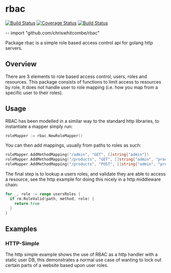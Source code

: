 # rbac

[![Build Status](https://travis-ci.org/chriswhitcombe/rbac.svg?branch=master)](https://travis-ci.org/chriswhitcombe/rbac)
[![Coverage Status](https://coveralls.io/repos/chriswhitcombe/rbac/badge.svg?branch=master&service=github)](https://coveralls.io/github/chriswhitcombe/rbac?branch=master)
[![Build Status](https://godoc.org/github.com/chriswhitcombe/rbac?status.svg)](https://godoc.org/github.com/chriswhitcombe/rbac)

--
    import "github.com/chriswhitcombe/rbac"

Package rbac is a simple role based access control api for golang http servers.

## Overview
There are 3 elements to role based access control, users, roles and resources. This package consists of functions to limit access to resources by role, it does not handle user to role mapping (i.e. how you map from a specific user to their roles).

## Usage

RBAC has been modelled in a similar way to the standard http libraries, to instantiate a mapper simply run:

```go
roleMapper := rbac.NewRoleMapper()
```

You can then add mappings, usually from paths to roles as such:

```go
roleMapper.AddMethodMapping("/admin", "GET", []string{"admin"})
roleMapper.AddMethodMapping("/products", "GET", []string{"admin", "products.list"})
roleMapper.AddMethodMapping("/products", "POST", []string{"admin", "products.create"})
```

The final step is to lookup a users roles, and validate they are able to access a resource, see the http example for doing this nicely in a http middleware chain:

```go
for _, role := range usersRoles {
  if rm.RoleValid(path, method, role) {
    return true
  }
}
```

## Examples

### HTTP-Simple
The http simple example shows the use of RBAC as a http handler with a static user DB, this demonstrates a normal use case of wanting to lock out certain parts of a website based upon user roles.
